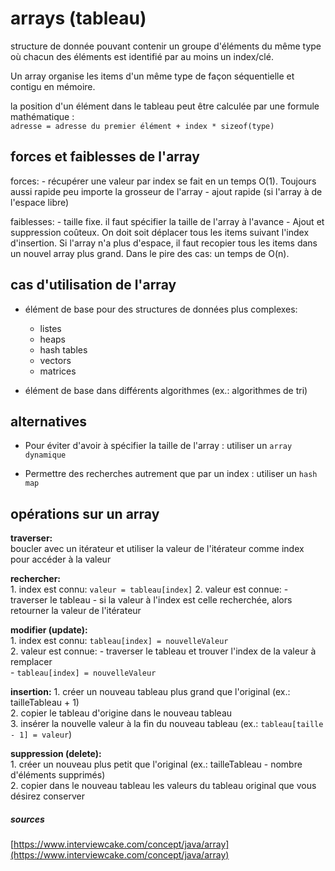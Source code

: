 # arrays (tableau)

structure de donnée pouvant contenir un groupe d'éléments du même type où chacun des éléments est identifié par au moins un index/clé.

Un array organise les items d'un même type de façon séquentielle et contigu en mémoire. 

la position d'un élément dans le tableau peut être calculée par une formule mathématique :  
``adresse = adresse du premier élément + index * sizeof(type)``

## forces et faiblesses de l'array
forces:
    - récupérer une valeur par index se fait en un temps O(1). Toujours aussi rapide peu importe la grosseur de l'array
    - ajout rapide (si l'array à de l'espace libre)

faiblesses:
    - taille fixe. il faut spécifier la taille de l'array à l'avance
    - Ajout et suppression coûteux. On doit soit déplacer tous les items suivant l'index d'insertion. Si l'array n'a plus d'espace, il faut recopier tous les items dans un nouvel array plus grand. Dans le pire des cas: un temps de O(n).

## cas d'utilisation de l'array
- élément de base pour des structures de données plus complexes:  
    - listes
    - heaps
    - hash tables
    - vectors
    - matrices

- élément de base dans différents algorithmes (ex.: algorithmes de tri)

## alternatives
- Pour éviter d'avoir à spécifier la taille de l'array : utiliser un ``array dynamique``  

- Permettre des recherches autrement que par un index : utiliser un ``hash map``

## opérations sur un array

__traverser:__  
boucler avec un itérateur et utiliser la valeur de l'itérateur comme index pour accéder à la valeur

__rechercher:__  
    1. index est connu: ``valeur = tableau[index]``
    2. valeur est connue:
        - traverser le tableau
        - si la valeur à l'index est celle recherchée, alors retourner la valeur de l'itérateur

__modifier (update):__  
    1. index est connu: ``tableau[index] = nouvelleValeur``  
    2. valeur est connue: 
        - traverser le tableau et trouver l'index de la valeur à remplacer  
        - ``tableau[index] = nouvelleValeur``

__insertion:__
    1. créer un nouveau tableau plus grand que l'original (ex.: tailleTableau + 1)  
    2. copier le tableau d'origine dans le nouveau tableau  
    3. insérer la nouvelle valeur à la fin du nouveau tableau (ex.: ``tableau[taille - 1] = valeur``)  

__suppression (delete):__  
    1. créer un nouveau plus petit que l'original (ex.: tailleTableau - nombre d'éléments supprimés)  
    2. copier dans le nouveau tableau les valeurs du tableau original que vous désirez conserver  

##### sources

[https://www.interviewcake.com/concept/java/array](https://www.interviewcake.com/concept/java/array)